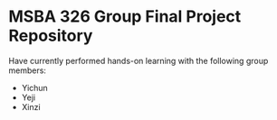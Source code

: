 # MSBA 326 Group Final Project Repository

Have currently performed hands-on learning with the following group members:
* Yichun
* Yeji
* Xinzi
 

